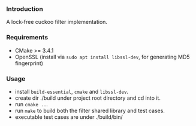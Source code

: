 ### Introduction

A lock-free cuckoo filter implementation.

### Requirements

* CMake >= 3.4.1
* OpenSSL (install via `sudo apt install libssl-dev`, for generating MD5 fingerprint)

### Usage
* install `build-essential`, `cmake` and `libssl-dev`.
* create dir ./build under project root directory and cd into it.
* run `cmake ..`.
* run `make` to build both the filter shared library and test cases.
* executable test cases are under ./build/bin/
